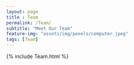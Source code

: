 ```yaml
--- 
layout: page
title : Team 
permalink: /Team/
subtitle: "Meet Our Team" 
feature-img: "assets/img/pexels/computer.jpeg"
tags: [Team]
---
```


{% include Team.html %}
